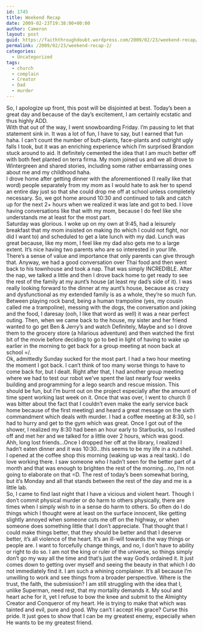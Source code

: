 ```yaml
---
id: 1745
title: Weekend Recap
date: 2009-02-23T19:38:00+00:00
author: Cameron
layout: post
guid: https://faiththroughdoubt.wordpress.com/2009/02/23/weekend-recap/
permalink: /2009/02/23/weekend-recap-2/
categories:
  - Uncategorized
tags:
  - church
  - complain
  - Creator
  - Dad
  - murder
---
```

So, I apologize up front, this post will be disjointed at best. Today’s been a great day and because of the day’s excitement, I am certainly ecstatic and thus highly ADD.  
With that out of the way, I went snowboarding Friday. I’m pausing to let that statement sink in. It was a lot of fun, I have to say, but I earned that fun haha. I can’t count the number of butt-plants, face-plants and outright ugly falls I took, but it was an enriching experience which I’m surprised Brandon stuck around to aid. It definitely cemented the idea that I am much better off with both feet planted on terra firma. My mom joined us and we all drove to Wintergreen and shared stories, including some rather embarrassing ones about me and my childhood haha.  
I drove home after getting dinner with the aforementioned (I really like that word) people separately from my mom as I would hate to ask her to spend an entire day just so that she could drop me off at school unless completely necessary. So, we got home around 10:30 and continued to talk and catch up for the next 2+ hours when we realized it was late and got to bed. I love having conversations like that with my mom, because I do feel like she understands me at least for the most part.  
Saturday was glorious. I woke up on my own at 9:45, had a leisurely breakfast that my mom insisted on making (to which I could not fight, nor did I want to) and scheduled to get a late lunch with my dad. Lunch was great because, like my mom, I feel like my dad also gets me to a large extent. It’s nice having two parents who are so interested in your life. There’s a sense of value and importance that only parents can give through that. Anyway, we had a good conversation over Thai food and then went back to his townhouse and took a nap. That was simply INCREDIBLE. After the nap, we talked a little and then I drove back home to get ready to see the rest of the family at my aunt’s house (at least my dad’s side of it). I was really looking forward to the dinner at my aunt’s house, because as crazy and dysfunctional as my extended family is as a whole, they’re so much fun. Between playing rock band, being a human trampoline (yes, my cousin called me a trampoline), messing with the dogs, the conversation and joking and the food, I daresay (ooh, I like that word as well) it was a near perfect outing. Then, when we came back to the house, my sister and her friend wanted to go get Ben & Jerry’s and watch Definitely, Maybe and so I drove them to the grocery store (a hilarious adventure) and then watched the first bit of the movie before deciding to go to bed in light of having to wake up earlier in the morning to get back for a group meeting at noon back at school =/.  
Ok, admittedly Sunday sucked for the most part. I had a two hour meeting the moment I got back. I can’t think of too many worse things to have to come back for, but I dealt. Right after that, I had another group meeting where we had to test our robot we’ve spent the last nearly four weeks building and programming for a lego search and rescue mission. This should be fun, but I’m burnt out on the project especially after the amount of time spent working last week on it. Once that was over, I went to church (I was bitter about the fact that I couldn’t even make the early service back home because of the first meeting) and heard a great message on the sixth commandment which deals with murder. I had a coffee meeting at 8:30, so I had to hurry and get to the gym which was great. Once I got out of the shower, I realized my 8:30 had been an hour early to Starbucks, so I rushed off and met her and we talked for a little over 2 hours, which was good. Ahh, long lost friends…Once I dropped her off at the library, I realized I hadn’t eaten dinner and it was 10:30…this seems to be my life in a nutshell.  
I opened at the coffee shop this morning (waking up was a real task). I do love working there. I saw someone who I hadn’t seen for the better part of a month and that was enough to brighten the rest of the morning…no, I’m not going to elaborate on that =D. The rest of today’s been somewhat boring, but it’s Monday and all that stands between the rest of the day and me is a little lab.  
So, I came to find last night that I have a vicious and violent heart. Though I don’t commit physical murder or do harm to others physically, there are times when I simply wish to in a sense do harm to others. So often do I do things which I thought were at least on the surface innocent, like getting slightly annoyed when someone cuts me off on the highway, or when someone does something little that I don’t appreciate. That thought that I could make things better, that they should be better and that I deserve better, it’s all violence of the heart. It’s an ill-will towards the way things or people are. I want to forcefully change things, and no, I don’t have to ability or right to do so. I am not the king or ruler of the universe, so things simply don’t go my way all the time and that’s just the way God’s ordained it. It just comes down to getting over myself and seeing the beauty in that which I do not immediately find it. I am such a whining complainer. It’s all because I’m unwilling to work and see things from a broader perspective. Where is the trust, the faith, the submission? I am still struggling with the idea that I, unlike Superman, need rest, that my mortality demands it. My soul and heart ache for it, yet I refuse to bow the knee and submit to the Almighty Creator and Conqueror of my heart. He is trying to make that which was tainted and evil, pure and good. Why can’t I accept His grace? Curse this pride. It just goes to show that I can be my greatest enemy, especially when He wants to be my greatest friend.